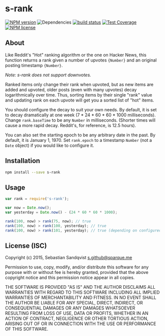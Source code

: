 # s-rank

[![NPM version](https://img.shields.io/npm/v/s-rank.svg)](https://www.npmjs.com/package/s-rank) ![Dependencies](https://img.shields.io/david/sebastiansandqvist/s-rank.svg) [![build status](http://img.shields.io/travis/sebastiansandqvist/s-rank.svg)](https://travis-ci.org/sebastiansandqvist/s-rank) [![Test Coverage](https://codeclimate.com/github/sebastiansandqvist/s-rank/badges/coverage.svg)](https://codeclimate.com/github/sebastiansandqvist/s-rank/coverage) [![NPM license](https://img.shields.io/npm/l/s-rank.svg)](https://www.npmjs.com/package/s-rank)

## About
Like Reddit's "Hot" ranking algorithm or the one on Hacker News, this function returns a rank given a number of upvotes `{Number}` and an original posting timestamp `{Number}`.

*Note: s-rank does not support downvotes.*

Ranked items only change their rank when upvoted, but as new items are added and upvoted, older posts (even with many upvotes) decay logarithmically over time. Thus, sorting items by their single "rank" value and updating rank on each upvote will get you a sorted list of "hot" items.

You should configure the decay to suit your own needs. By default, it is set to decay dramatically at one week (7 * 24 * 60 * 60 * 1000 milliseconds). Change `rank.baseTime` to be any `Number` in milliseconds. (Shorter times will cause a  more rapid decay. Reddit's, for reference, is 12.5 hours).

You can also set the starting epoch to be any arbitrary date in the past. By default, it is January 1, 1970. Set `rank.epoch` to a timestamp `Number` (not a `Date` object) if you would like to configure it.

## Installation
```bash
npm install --save s-rank
```

## Usage
```javascript
var rank = require('s-rank');

var now = Date.now();
var yesterday = Date.now() - (24 * 60 * 60 * 1000);

rank(100, now) > rank(75, now); // true
rank(100, now) > rank(100, yesterday); // true
rank(100, now) > rank(101, yesterday); // true (depending on configured baseTime)
```

## License (ISC)
Copyright (c) 2015, Sebastian Sandqvist <s.github@sparque.me>

Permission to use, copy, modify, and/or distribute this software for any purpose with or without fee is hereby granted, provided that the above copyright notice and this permission notice appear in all copies.

THE SOFTWARE IS PROVIDED "AS IS" AND THE AUTHOR DISCLAIMS ALL WARRANTIES WITH REGARD TO THIS SOFTWARE INCLUDING ALL IMPLIED WARRANTIES OF MERCHANTABILITY AND FITNESS. IN NO EVENT SHALL THE AUTHOR BE LIABLE FOR ANY SPECIAL, DIRECT, INDIRECT, OR CONSEQUENTIAL DAMAGES OR ANY DAMAGES WHATSOEVER RESULTING FROM LOSS OF USE, DATA OR PROFITS, WHETHER IN AN ACTION OF CONTRACT, NEGLIGENCE OR OTHER TORTIOUS ACTION, ARISING OUT OF OR IN CONNECTION WITH THE USE OR PERFORMANCE OF THIS SOFTWARE.